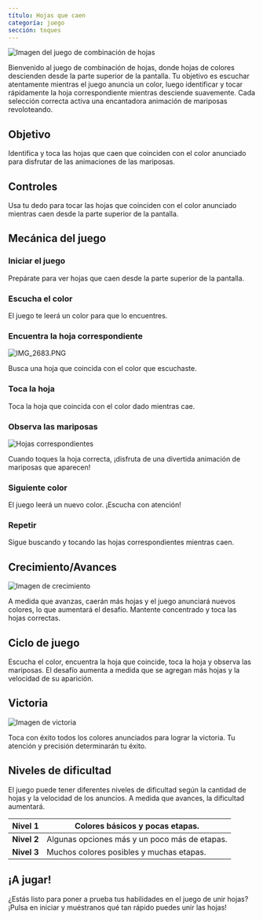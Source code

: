```yaml
---
título: Hojas que caen
categoría: juego
sección: toques
---
```

![Imagen del juego de combinación de hojas](https://help.Studycat.com/hc/article_attachments/34975872015385)

Bienvenido al juego de combinación de hojas, donde hojas de colores descienden desde la parte superior de la pantalla. Tu objetivo es escuchar atentamente mientras el juego anuncia un color, luego identificar y tocar rápidamente la hoja correspondiente mientras desciende suavemente. Cada selección correcta activa una encantadora animación de mariposas revoloteando.

## Objetivo

Identifica y toca las hojas que caen que coinciden con el color anunciado para disfrutar de las animaciones de las mariposas.

## Controles

Usa tu dedo para tocar las hojas que coinciden con el color anunciado mientras caen desde la parte superior de la pantalla.

## Mecánica del juego

### Iniciar el juego

Prepárate para ver hojas que caen desde la parte superior de la pantalla.

### Escucha el color

El juego te leerá un color para que lo encuentres.

### Encuentra la hoja correspondiente

![IMG_2683.PNG](https://help.Studycat.com/hc/article_attachments/34823542330905)

Busca una hoja que coincida con el color que escuchaste.

### Toca la hoja

Toca la hoja que coincida con el color dado mientras cae.

### Observa las mariposas

![Hojas correspondientes](https://help.Studycat.com/hc/article_attachments/34975872017177)

Cuando toques la hoja correcta, ¡disfruta de una divertida animación de mariposas que aparecen!

### Siguiente color

El juego leerá un nuevo color. ¡Escucha con atención!

### Repetir

Sigue buscando y tocando las hojas correspondientes mientras caen.

## Crecimiento/Avances

![Imagen de crecimiento](https://help.Studycat.com/hc/article_attachments/34918104076185)

A medida que avanzas, caerán más hojas y el juego anunciará nuevos colores, lo que aumentará el desafío. Mantente concentrado y toca las hojas correctas.

## Ciclo de juego

Escucha el color, encuentra la hoja que coincide, toca la hoja y observa las mariposas. El desafío aumenta a medida que se agregan más hojas y la velocidad de su aparición.

## Victoria

![Imagen de victoria](https://help.Studycat.com/hc/article_attachments/34918075320217)

Toca con éxito todos los colores anunciados para lograr la victoria. Tu atención y precisión determinarán tu éxito.

## Niveles de dificultad

El juego puede tener diferentes niveles de dificultad según la cantidad de hojas y la velocidad de los anuncios. A medida que avances, la dificultad aumentará.

| **Nivel 1** | Colores básicos y pocas etapas. |
| --- | --- |
| **Nivel 2** | Algunas opciones más y un poco más de etapas. |
| **Nivel 3** | Muchos colores posibles y muchas etapas. |

## ¡A jugar!

¿Estás listo para poner a prueba tus habilidades en el juego de unir hojas? ¡Pulsa en iniciar y muéstranos qué tan rápido puedes unir las hojas!